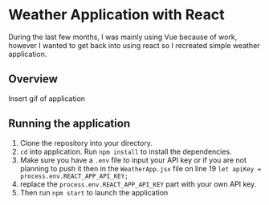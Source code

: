 # Weather Application with React
During the last few months, I was mainly using Vue because of work, however I wanted to get back into using react so I recreated simple weather application.

## Overview
Insert gif of application

## Running the application
1. Clone the repository into your directory.
2. `cd` into application. Run `npm install` to install the dependencies.
3. Make sure you have a `.env` file to input your API key or if you are not planning to push it then in the `WeatherApp.jsx` file on line 19 `let apiKey = process.env.REACT_APP_API_KEY;`
4. replace the `process.env.REACT_APP_API_KEY` part with your own API key.
5. Then run `npm start` to launch the application
